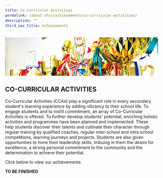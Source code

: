 ```yaml
---
title: Co Curricular Activities
permalink: /about-shss/achievements/co-curricular-activities/
description: ""
third_nav_title: Achievements
---
```

![](/images/School%20Info/School%20Achievements%20Banner.png)


CO-CURRICULAR ACTIVITIES
------------------------


Co-Curricular Activities (CCAs) play a significant role in every secondary student's learning experience by adding vibrancy to their school life. To engage students and to instill commitment, an array of Co-Curricular Activities is offered. To further develop students' potential, enriching holistic activities and programmes have been planned and implemented. These help students discover their talents and cultivate their character through regular training by qualified coaches, regular inter-school and intra school competitions, learning journeys and projects. Students are also given opportunities to hone their leadership skills, imbuing in them the desire for excellence, a strong personal commitment to the community and the determination to achieve their potential.  
  
Click below to view our achievements.



**TO BE FINISHED**